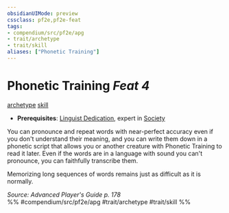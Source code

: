 ```yaml
---
obsidianUIMode: preview
cssclass: pf2e,pf2e-feat
tags:
- compendium/src/pf2e/apg
- trait/archetype
- trait/skill
aliases: ["Phonetic Training"]
---
```

# Phonetic Training  *Feat 4*  
[archetype](../../Rules/traits/archetype.md)  [skill](../../Rules/traits/skill.md)  

- **Prerequisites**: [Linguist Dedication](linguist-dedication-apg.md), expert in [Society](../skills.md#Society)

You can pronounce and repeat words with near-perfect accuracy even if you don't understand their meaning, and you can write them down in a phonetic script that allows you or another creature with Phonetic Training to read it later. Even if the words are in a language with sound you can't pronounce, you can faithfully transcribe them.

Memorizing long sequences of words remains just as difficult as it is normally.

*Source: Advanced Player's Guide p. 178*  
%% #compendium/src/pf2e/apg #trait/archetype #trait/skill %%